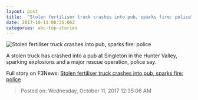```yaml
---
layout: post
title:  "Stolen fertiliser truck crashes into pub, sparks fire: police"
date: 2017-10-11 00:35:06Z
categories: abc-top-stories
---
```


![Stolen fertiliser truck crashes into pub, sparks fire: police](http://www.abc.net.au/news/image/9038240-1x1-700x700.png)

A stolen truck has crashed into a pub at Singleton in the Hunter Valley, sparking explosions and a major rescue operation, police say.


Full story on F3News: [Stolen fertiliser truck crashes into pub, sparks fire: police](http://www.f3nws.com/n/NJYsEJ)

> Posted on: Wednesday, October 11, 2017 12:35:06 AM

